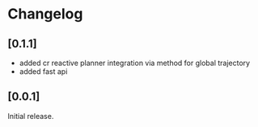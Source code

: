 # Changelog


## [0.1.1]
- added cr reactive planner integration via method for global trajectory
- added fast api


## [0.0.1]
Initial release.
